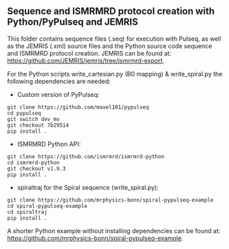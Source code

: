 ## Sequence and ISMRMRD protocol creation with Python/PyPulseq and JEMRIS

This folder contains sequence files (.seq) for execution with Pulseq, as well as the JEMRIS (.xml) source files and the Python source code sequence and ISMRMRD protocol creation. JEMRIS can be found at: https://github.com/JEMRIS/jemris/tree/ismrmrd-export.  

For the Python scripts write_cartesian.py (B0 mapping) & write_spiral.py the following dependencies are needed:
- Custom version of PyPulseq:
```console
git clone https://github.com/mavel101/pypulseq
cd pypulseq
git switch dev_mv
git checkout 7b29514
pip install .
```
- ISMRMRD Python API:
```console
git clone https://github.com/ismrmrd/ismrmrd-python
cd ismrmrd-python
git checkout v1.9.3
pip install .
```
- spiraltraj for the Spiral sequence (write_spiral.py):
```console
git clone https://github.com/mrphysics-bonn/spiral-pypulseq-example
cd spiral-pypulseq-example
cd spiraltraj
pip install .
```
A shorter Python example without installing dependencies can be found at: https://github.com/mrphysics-bonn/spiral-pypulseq-example.
